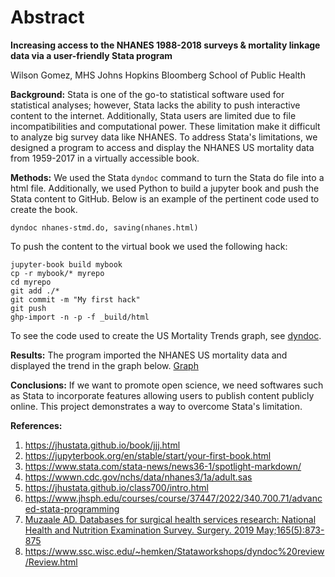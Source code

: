 Abstract
=================================

**Increasing access to the NHANES 1988-2018 surveys & mortality linkage data via a user-friendly Stata program**

Wilson Gomez, MHS
Johns Hopkins Bloomberg School of Public Health

**Background:** 
Stata is one of the go-to statistical software used for statistical analyses; however, Stata lacks the ability to push interactive content to the internet. Additionally, Stata users are limited due to file incompatibilities and computational power. These limitation make it difficult to analyze big survey data like NHANES. To address Stata's limitations, we designed a program to access and display the NHANES US mortality data from 1959-2017 in a virtually accessible book.

**Methods:** 
We used the Stata `dyndoc` command to turn the Stata do file into a html file. Additionally, we used Python to build a jupyter book and push the Stata content to GitHub. Below is an example of the pertinent code used to create the book. 

````
dyndoc nhanes-stmd.do, saving(nhanes.html)
````

To push the content to the virtual book we used the following hack: 

````
jupyter-book build mybook 
cp -r mybook/* myrepo 
cd myrepo
git add ./*
git commit -m "My first hack"
git push 
ghp-import -n -p -f _build/html
````

To see the code used to create the US Mortality Trends graph, see [dyndoc](https://wgomez1.github.io/myrepo/Chapter2.html).

**Results:** 
The program imported the NHANES US mortality data and displayed the trend in the graph below. 
[Graph](file:///Users/wilsongomez/Dropbox/VS%20Code/myrepo/_build/html/nh3andmort.svg)

**Conclusions:** 
If we want to promote open science, we need softwares such as Stata to incorporate features allowing users to publish content publicly online. This project demonstrates  a way to overcome Stata's limitation. 

**References:**

1. https://jhustata.github.io/book/jjj.html
2. https://jupyterbook.org/en/stable/start/your-first-book.html
3. https://www.stata.com/stata-news/news36-1/spotlight-markdown/
4. https://wwwn.cdc.gov/nchs/data/nhanes3/1a/adult.sas
5. https://jhustata.github.io/class700/intro.html
6. https://www.jhsph.edu/courses/course/37447/2022/340.700.71/advanced-stata-programming
7. [Muzaale AD. Databases for surgical health services research: National Health and Nutrition Examination Survey. Surgery. 2019 May;165(5):873-875](https://www.surgjournal.com/article/S0039-6060(18)30076-X/fulltext)
8. https://www.ssc.wisc.edu/~hemken/Stataworkshops/dyndoc%20review/Review.html
